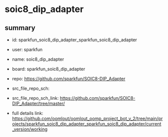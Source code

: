 # soic8_dip_adapter
 
## summary 
* id: sparkfun_soic8_dip_adapter_sparkfun_soic8_dip_adapter
* user: sparkfun
* name: soic8_dip_adapter
* board: sparkfun_soic8_dip_adapter
* repo: https://github.com/sparkfun/SOIC8-DIP_Adapter



* src_file_repo_sch: 
* src_file_repo_sch_link: https://github.com/sparkfun/SOIC8-DIP_Adapter/tree/master/
* full details link: https://github.com/oomlout/oomlout_oomp_project_bot_v_2/tree/main/projects/sparkfun_soic8_dip_adapter_sparkfun_soic8_dip_adapter/current_version/working  







